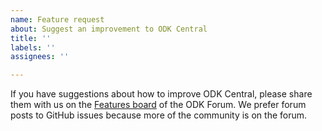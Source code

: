 ```yaml
---
name: Feature request
about: Suggest an improvement to ODK Central
title: ''
labels: ''
assignees: ''

---
```


If you have suggestions about how to improve ODK Central, please share them with us on the [Features board](https://forum.getodk.org/c/features) of the ODK Forum. We prefer forum posts to GitHub issues because more of the community is on the forum.
